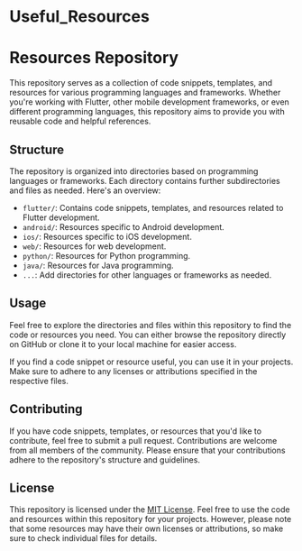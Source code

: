 # Useful_Resources
# Resources Repository

This repository serves as a collection of code snippets, templates, and resources for various programming languages and frameworks. Whether you're working with Flutter, other mobile development frameworks, or even different programming languages, this repository aims to provide you with reusable code and helpful references.

## Structure

The repository is organized into directories based on programming languages or frameworks. Each directory contains further subdirectories and files as needed. Here's an overview:

- `flutter/`: Contains code snippets, templates, and resources related to Flutter development.
- `android/`: Resources specific to Android development.
- `ios/`: Resources specific to iOS development.
- `web/`: Resources for web development.
- `python/`: Resources for Python programming.
- `java/`: Resources for Java programming.
- `...`: Add directories for other languages or frameworks as needed.

## Usage

Feel free to explore the directories and files within this repository to find the code or resources you need. You can either browse the repository directly on GitHub or clone it to your local machine for easier access.

If you find a code snippet or resource useful, you can use it in your projects. Make sure to adhere to any licenses or attributions specified in the respective files.

## Contributing

If you have code snippets, templates, or resources that you'd like to contribute, feel free to submit a pull request. Contributions are welcome from all members of the community. Please ensure that your contributions adhere to the repository's structure and guidelines.

## License

This repository is licensed under the [MIT License](LICENSE). Feel free to use the code and resources within this repository for your projects. However, please note that some resources may have their own licenses or attributions, so make sure to check individual files for details.
